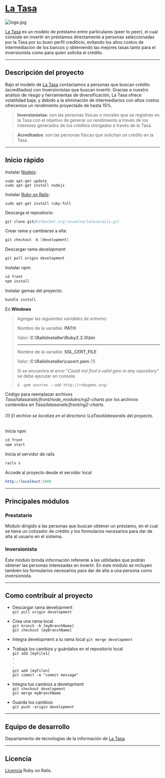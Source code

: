 
# [La Tasa](https://latasa.mx/ "La Tasa")
![](https://lh3.googleusercontent.com/-a8Z2RgiAREs/WCDalztrM4I/AAAAAAAABDE/WgCh1Fqyp8Q1S1pch21ClJ-O1SsCqWITgCLcB/s0/logo.jpg "logo.jpg")

 [La Tasa](https://latasa.mx/ "La Tasa") es un modelo de préstamo entre particulares (peer to peer), el cual consiste en invertir en préstamos directamente a personas seleccionadas por la Tasa por su buen perfil crediticio, evitando los altos costos de intermediación de los bancos y obteniendo las mejores tasas tanto para el inversionista como para quien solicita el crédito.

---
## Descripción del proyecto
Bajo el modelo de   [La Tasa](https://latasa.mx/ "La Tasa") contactamos a personas que buscan crédito (acreditados) con Inversionistas que buscan invertir. Gracias a nuestro análisis de riesgo y herramientas de diversificación, La Tasa ofrece volatilidad baja; y debido a la eliminación de intermediarios con altos costos ofrecemos un rendimiento proyectado de hasta 15%.
>**Inversionistas**: son las personas físicas o morales que se registran en la Tasa con el objetivo de generar un rendimiento a través de los intereses generados de los créditos otorgados a través de la Tasa.

>**Acreditados**: son las personas físicas que solicitan un crédito en la Tasa.

---
## Inicio rápido

Instalar [Nodejs]( https://nodejs.org/en/ "Nodejs"):
```
sudo apt-get update  
sudo apt-get install nodejs
```

Instalar [Ruby on Rails](http://rubyonrails.org/ "Ruby on Rails"):
```
sudo apt-get install ruby-full
```

Descarga el repositorio:
```s
git clone git@bitbucket.org:resuelve/latasarails.git
```

Crear rama y cambiarse a ella:
```s
git checkout -b [development]
```

Descargar rama *development:*
```s
git pull origin development
```

Instalar npm:
```s
cd front
npm install
```

Instalar gemas del proyecto:
```s
bundle install
```


En **Windows**
> Agregar las siguientes *variables de entorno:*
>   
>  Nombre de la variable: **PATH** 
>  
>  Valor: **C:\RailsInstaller\Ruby2.2.0\bin**
>  
>  ---
>  
> Nombre de la variable: **SSL_CERT_FILE**
> 
> Valor: **C:\RailsInstaller\cacert.pem** (1)
>
> Si se encuentra el error "*Could not find a valid gem in any repository*" se debe ejecutar en consola:
> 
> `$ -gem sources --add http://rubygems.org/
`

Código para reemplazar archivos *Tasa/latasarails/front/node_modules/ng2-charts* por los archivos contenidos en *Tasa/latasarails/front/ng2-charts*.
###### (1) El archivo se localiza en el directorio *\LaTasa\latasarails del proyecto.*
Inicia npm
```s
cd front
npm start
```

Inicia el servidor de rails
```s
rails s
```

Accede al proyecto desde el servidor local
```s
http://localhost:3000
```
---

## Principales módulos
### Prestatario
Módulo dirigido a las personas que buscan obtener un préstamo, en el cual se tiene un cotizador de crédito  y los formularios necesarios para dar de alta al usuario en el sistema.
### Inversionista  
Éste módulo brinda información referente a las utilidades que podrán obtener las personas interesadas en invertir. En éste módulo se incluyen también los formularios necesarios para dar de alta a una persona como inversionista.

---
## Como contribuir al proyecto
* Descargar rama development  
`git pull origin development  
`  


* Crea una rama local   
`git branch -b [myBranchName]
`  
`git checkout [myBranchName]
`



* Integra development a tu rama local
`git merge development
`  


* Trabaja los cambios y guárdalos en el repositorio local  
`git add [myFile1]`  
`.`  
`.`  
`.`  
`git add [myFilen]`  
`git commit -m "commit message"` 



* Integra tus cambios a development  
`git checkout development
`  
`git merge myBranchName
`


* Guarda los cambios  
`git push -origin development
`  

---
## Equipo de desarrollo
Departamento de tecnologías de la información de [La Tasa](https://latasa.mx/ "La Tasa").

---
## Licencia
 [Licencia](https://opensource.org/licenses/MIT "Licencia") Ruby on Rails.
